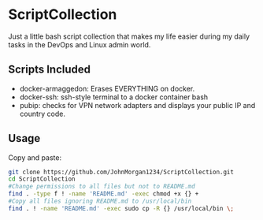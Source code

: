 # ScriptCollection

Just a little bash script collection that makes my life easier during my daily tasks in the DevOps and Linux admin world.

## Scripts Included
- docker-armaggedon: Erases EVERYTHING on docker.
- docker-ssh: ssh-style terminal to a docker container bash
- pubip: checks for VPN network adapters and displays your public IP and country code.

## Usage

Copy and paste:
```BASH
git clone https://github.com/JohnMorgan1234/ScriptCollection.git
cd ScriptCollection
#Change permissions to all files but not to README.md
find . -type f ! -name 'README.md' -exec chmod +x {} +
#Copy all files ignoring README.md to /usr/local/bin
find . ! -name 'README.md' -exec sudo cp -R {} /usr/local/bin \;

```
